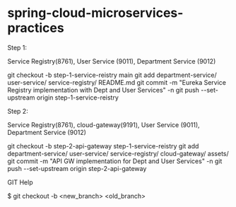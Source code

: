 # spring-cloud-microservices-practices


Step 1: 

Service Registry(8761), 
User Service (9011), 
Department Service (9012)



git checkout -b step-1-service-reistry main
git add department-service/ user-service/ service-registry/ README.md
git commit -m "Eureka Service Registry implementation with Dept and User Services" -n
git push --set-upstream origin step-1-service-reistry


Step 2:

Service Registry(8761), cloud-gateway(9191), User Service (9011), Department Service (9012)

git checkout -b step-2-api-gateway step-1-service-reistry
git add department-service/ user-service/ service-registry/ cloud-gateway/ assets/
git commit -m "API GW implementation for Dept and User Services" -n
git push --set-upstream origin step-2-api-gateway




GIT Help

$ git checkout -b <new_branch> <old_branch>
